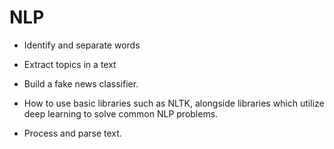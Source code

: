 # NLP
* Identify and separate words
* Extract topics in a text
* Build a fake news classifier. 
* How to use basic libraries such as NLTK, alongside libraries which utilize deep learning to solve common NLP problems. 

* Process and parse text.
